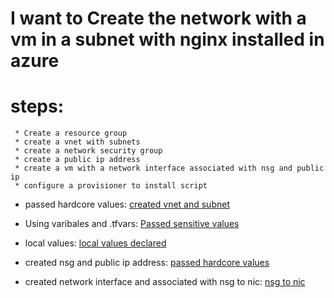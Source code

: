 # I want to Create the network with a vm in a subnet with nginx installed in azure

# steps:

     * Create a resource group
     * create a vnet with subnets
     * create a network security group
     * create a public ip address
     * create a vm with a network interface associated with nsg and public ip
     * configure a provisioner to install script
     
   * passed hardcore values: [created vnet and subnet](https://github.com/VenkeyBoda/Terraform_Practice/commit/100f8c4f53a71e6c9a60aa934a77b1f8aadf6f6c)    

   * Using varibales and .tfvars: [Passed sensitive values](https://github.com/VenkeyBoda/Terraform_Practice/commit/5f15ec8b939119a705c0b37f26777a1d250d727e)

   * local values: [local values declared](https://github.com/VenkeyBoda/Terraform_Practice/commit/2da23fc16139d547ac1abae4467e7cb5eea9db69) 
   
   * created nsg and public ip address: [passed hardcore values](https://github.com/VenkeyBoda/Terraform_Practice/commit/d43f77f37deae81cafa71013c4e0a15546024e2b)

   * created network interface and associated with nsg to nic: [nsg to nic](https://github.com/VenkeyBoda/Terraform_Practice/commit/1bb9ed84d49a9f4f481f3e03ce924ee5c1f98346)

   